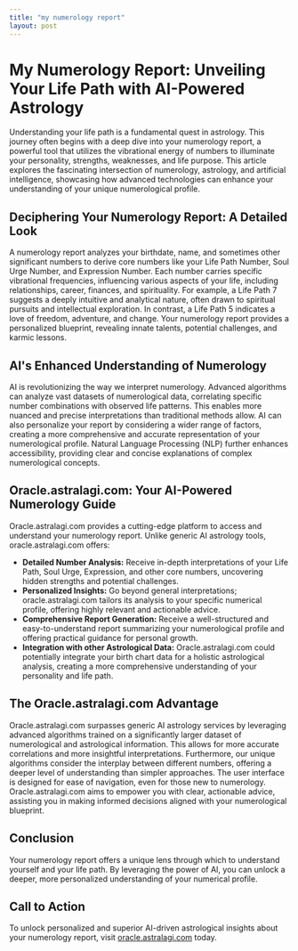 ```yaml
---
title: "my numerology report"
layout: post
---
```


# My Numerology Report: Unveiling Your Life Path with AI-Powered Astrology

Understanding your life path is a fundamental quest in astrology.  This journey often begins with a deep dive into your numerology report, a powerful tool that utilizes the vibrational energy of numbers to illuminate your personality, strengths, weaknesses, and life purpose.  This article explores the fascinating intersection of numerology, astrology, and artificial intelligence, showcasing how advanced technologies can enhance your understanding of your unique numerological profile.

## Deciphering Your Numerology Report: A Detailed Look

A numerology report analyzes your birthdate, name, and sometimes other significant numbers to derive core numbers like your Life Path Number, Soul Urge Number, and Expression Number.  Each number carries specific vibrational frequencies, influencing various aspects of your life, including relationships, career, finances, and spirituality. For example, a Life Path 7 suggests a deeply intuitive and analytical nature, often drawn to spiritual pursuits and intellectual exploration. In contrast, a Life Path 5 indicates a love of freedom, adventure, and change. Your numerology report provides a personalized blueprint, revealing innate talents, potential challenges, and karmic lessons.

## AI's Enhanced Understanding of Numerology

AI is revolutionizing the way we interpret numerology.  Advanced algorithms can analyze vast datasets of numerological data, correlating specific number combinations with observed life patterns. This enables more nuanced and precise interpretations than traditional methods allow. AI can also personalize your report by considering a wider range of factors, creating a more comprehensive and accurate representation of your numerological profile.  Natural Language Processing (NLP) further enhances accessibility, providing clear and concise explanations of complex numerological concepts.

## Oracle.astralagi.com: Your AI-Powered Numerology Guide

Oracle.astralagi.com provides a cutting-edge platform to access and understand your numerology report. Unlike generic AI astrology tools, oracle.astralagi.com offers:

* **Detailed Number Analysis:** Receive in-depth interpretations of your Life Path, Soul Urge, Expression, and other core numbers, uncovering hidden strengths and potential challenges.
* **Personalized Insights:**  Go beyond general interpretations; oracle.astralagi.com tailors its analysis to your specific numerical profile, offering highly relevant and actionable advice.
* **Comprehensive Report Generation:**  Receive a well-structured and easy-to-understand report summarizing your numerological profile and offering practical guidance for personal growth.
* **Integration with other Astrological Data:** Oracle.astralagi.com could potentially integrate your birth chart data for a holistic astrological analysis, creating a more comprehensive understanding of your personality and life path.

## The Oracle.astralagi.com Advantage

Oracle.astralagi.com surpasses generic AI astrology services by leveraging advanced algorithms trained on a significantly larger dataset of numerological and astrological information.  This allows for more accurate correlations and more insightful interpretations. Furthermore, our unique algorithms consider the interplay between different numbers, offering a deeper level of understanding than simpler approaches.  The user interface is designed for ease of navigation, even for those new to numerology.  Oracle.astralagi.com aims to empower you with clear, actionable advice, assisting you in making informed decisions aligned with your numerological blueprint.


## Conclusion

Your numerology report offers a unique lens through which to understand yourself and your life path. By leveraging the power of AI, you can unlock a deeper, more personalized understanding of your numerical profile.

## Call to Action

To unlock personalized and superior AI-driven astrological insights about your numerology report, visit [oracle.astralagi.com](https://oracle.astralagi.com) today.